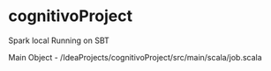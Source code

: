 # cognitivoProject

Spark local
Running on SBT

Main Object - /IdeaProjects/cognitivoProject/src/main/scala/job.scala
